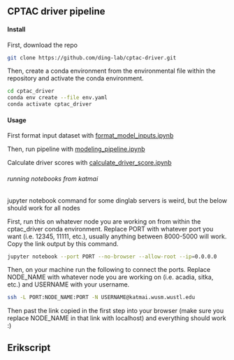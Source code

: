 ## CPTAC driver pipeline

#### Install

First, download the repo

```bash
git clone https://github.com/ding-lab/cptac-driver.git
```

Then, create a conda environment from the environmental file within the repository and activate the conda environment.

```bash
cd cptac_driver
conda env create --file env.yaml
conda activate cptac_driver
```

#### Usage

First format input dataset with [format_model_inputs.ipynb](https://github.com/ding-lab/cptac-driver/blob/master/notebooks/format_model_inputs.ipynb)

Then, run pipeline with [modeling_pipeline.ipynb](https://github.com/ding-lab/cptac-driver/blob/master/notebooks/modeling_pipeline.ipynb)

Calculate driver scores with [calculate_driver_score.ipynb](https://github.com/ding-lab/cptac-driver/blob/master/notebooks/calculate_driver_score.ipynb)


###### running notebooks from katmai

jupyter notebook command for some dinglab servers is weird, but the below should work for all nodes

First, run this on whatever node you are working on from within the cptac_driver conda environment. Replace PORT with whatever port you want (i.e. 12345, 11111, etc.), usually anything between 8000-5000 will work. Copy the link output by this command.
```bash
jupyter notebook --port PORT --no-browser --allow-root --ip=0.0.0.0
```

Then, on your machine run the following to connect the ports. Replace NODE_NAME with whatever node you are working on (i.e. acadia, sitka, etc.) and USERNAME with your username.

```bash
ssh -L PORT:NODE_NAME:PORT -N USERNAME@katmai.wusm.wustl.edu
```

Then past the link copied in the first step into your browser (make sure you replace NODE_NAME in that link with localhost) and everything should work :)

## Erikscript
